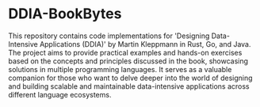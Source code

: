 # DDIA-BookBytes

This repository contains code implementations for 'Designing Data-Intensive Applications (DDIA)' by Martin Kleppmann in Rust, Go, and Java. The project aims to provide practical examples and hands-on exercises based on the concepts and principles discussed in the book, showcasing solutions in multiple programming languages. It serves as a valuable companion for those who want to delve deeper into the world of designing and building scalable and maintainable data-intensive applications across different language ecosystems.
